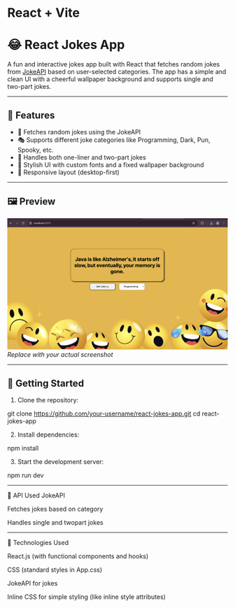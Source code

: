 # React + Vite

# 😂 React Jokes App

A fun and interactive jokes app built with React that fetches random jokes from [JokeAPI](https://v2.jokeapi.dev/) based on user-selected categories. The app has a simple and clean UI with a cheerful wallpaper background and supports single and two-part jokes.

---

## 🎯 Features

- 🔄 Fetches random jokes using the JokeAPI
- 🎭 Supports different joke categories like Programming, Dark, Pun, Spooky, etc.
- 🧠 Handles both one-liner and two-part jokes
- 🎨 Stylish UI with custom fonts and a fixed wallpaper background
- 📱 Responsive layout (desktop-first)

---

## 🖼️ Preview

![App Screenshot](./public/assets/images/screenshot.png)  
_Replace with your actual screenshot_

---

## 🚀 Getting Started

1. Clone the repository:

git clone https://github.com/your-username/react-jokes-app.git
cd react-jokes-app

2. Install dependencies:

npm install

3. Start the development server:

npm run dev

---

📡 API Used
JokeAPI

Fetches jokes based on category

Handles single and twopart jokes

---

🧩 Technologies Used

React.js (with functional components and hooks)

CSS (standard styles in App.css)

JokeAPI for jokes

Inline CSS for simple styling (like inline style attributes)
